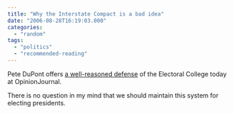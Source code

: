 ```yaml
---
title: "Why the Interstate Compact is a bad idea"
date: "2006-08-28T16:19:03.000"
categories: 
  - "random"
tags: 
  - "politics"
  - "recommended-reading"
---
```


Pete DuPont offers [a well-reasoned defense](http://www.opinionjournal.com/columnists/pdupont/?id=110008855) of the Electoral College today at OpinionJournal.

There is no question in my mind that we should maintain this system for electing presidents.
